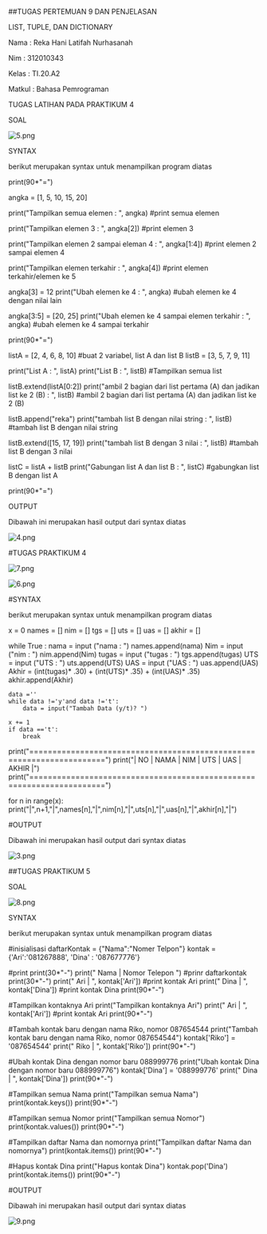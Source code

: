 ##TUGAS PERTEMUAN 9 DAN PENJELASAN

LIST, TUPLE, DAN DICTIONARY

Nama : Reka Hani Latifah Nurhasanah

Nim : 312010343

Kelas : TI.20.A2

Matkul : Bahasa Pemrograman

TUGAS LATIHAN PADA PRAKTIKUM 4

SOAL

![5.png](/gambar/5.png)

SYNTAX

berikut merupakan syntax untuk menampilkan program diatas


print(90*"=")

angka = [1, 5, 10, 15, 20]

print("Tampilkan semua elemen : ", angka) #print semua elemen

print("Tampilkan elemen 3 : ", angka[2]) #print elemen 3

print("Tampilkan elemen 2 sampai eleman 4 : ", angka[1:4]) #print elemen 2 sampai elemen 4

print("Tampilkan elemen terkahir : ", angka[4]) #print elemen terkahir/elemen ke 5

angka[3] = 12
print("Ubah elemen ke 4 : ", angka) #ubah elemen ke 4 dengan nilai lain

angka[3:5] = [20, 25]
print("Ubah elemen ke 4 sampai elemen terkahir : ", angka) #ubah elemen ke 4 sampai terkahir

print(90*"=")

listA = [2, 4, 6, 8, 10] #buat 2 variabel, list A dan list B
listB = [3, 5, 7, 9, 11] 

print("List A : ", listA)
print("List B : ", listB) #Tampilkan semua list

listB.extend(listA[0:2])
print("ambil 2 bagian dari list pertama (A) dan jadikan list ke 2 (B) : ", listB) #ambil 2 bagian dari list pertama (A) dan jadikan list ke 2 (B)

listB.append("reka")
print("tambah list B dengan nilai string : ", listB) #tambah list B dengan nilai string

listB.extend([15, 17, 19])
print("tambah list B dengan 3 nilai : ", listB) #tambah list B dengan 3 nilai

listC = listA + listB
print("Gabungan list A dan list B : ", listC) #gabungkan list B dengan list A

print(90*"=")

OUTPUT

Dibawah ini merupakan hasil output dari syntax diatas

![4.png](/gambar/4.png)

#TUGAS PRAKTIKUM 4

![7.png](/gambar/7.png)

![6.png](/gambar/6.png)

#SYNTAX

berikut merupakan syntax untuk menampilkan program diatas

x = 0
names = []
nim = []
tgs = []
uts = []
uas = []
akhir = []

while True :
    nama = input ("nama : ")
    names.append(nama)
    Nim = input ("nim : ")
    nim.append(Nim)
    tugas = input ("tugas : ")
    tgs.append(tugas)
    UTS = input ("UTS : ")
    uts.append(UTS)
    UAS = input ("UAS : ")
    uas.append(UAS)
    Akhir = (int(tugas)* .30) + (int(UTS)* .35) + (int(UAS)* .35)
    akhir.append(Akhir)
    
    data =''
    while data !='y'and data !='t':
        data = input("Tambah Data (y/t)? ")
        
    x += 1
    if data =='t':
        break

print("======================================================================")
print("| NO |     NAMA      |      NIM      |    UTS    |   UAS    |   AKHIR  |")
print("======================================================================")

for n in range(x):
    print("|",n+1,"|",names[n],"|",nim[n],"|",uts[n],"|",uas[n],"|",akhir[n],"|")

#OUTPUT

Dibawah ini merupakan hasil output dari syntax diatas

![3.png](/gambar/3.png)

##TUGAS PRAKTIKUM 5

SOAL

![8.png](/gambar/8.png)

SYNTAX

berikut merupakan syntax untuk menampilkan program diatas

#inisialisasi
daftarKontak = {"Nama":"Nomer Telpon"}
kontak       = {'Ari':'081267888', 'Dina' : '087677776'}

#print
print(30*"-")
print("    Nama    |  Nomor Telepon  ") #prinr daftarkontak
print(30*"-")
print("    Ari     | ", kontak['Ari']) #print kontak Ari
print("    Dina    | ", kontak['Dina']) #print kontak Dina
print(90*"-")

#Tampilkan kontaknya Ari
print("Tampilkan kontaknya Ari")
print("    Ari     | ", kontak['Ari']) #print kontak Ari
print(90*"-")

#Tambah kontak baru dengan nama Riko, nomor 087654544
print("Tambah kontak baru dengan nama Riko, nomor 087654544")
kontak['Riko'] = '087654544'
print("    Riko    | ", kontak['Riko'])
print(90*"-")

#Ubah kontak Dina dengan nomor baru 088999776
print("Ubah kontak Dina dengan nomor baru 088999776")
kontak['Dina'] = '088999776'
print("    Dina    | ", kontak['Dina'])
print(90*"-")

#Tampilkan semua Nama
print("Tampilkan semua Nama")
print(kontak.keys())
print(90*"-")

#Tampilkan semua Nomor
print("Tampilkan semua Nomor")
print(kontak.values())
print(90*"-")

#Tampilkan daftar Nama dan nomornya
print("Tampilkan daftar Nama dan nomornya")
print(kontak.items())
print(90*"-")

#Hapus kontak Dina
print("Hapus kontak Dina")
kontak.pop('Dina')
print(kontak.items())
print(90*"-")

#OUTPUT

Dibawah ini merupakan hasil output dari syntax diatas

![9.png](/gambar/9.png)


